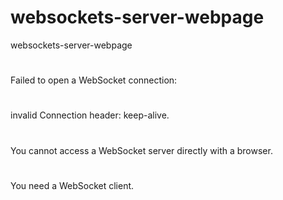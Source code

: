 # websockets-server-webpage
 websockets-server-webpage
 #
 Failed to open a WebSocket connection:
# 
 invalid Connection header: keep-alive.
#
You cannot access a WebSocket server directly with a browser. 
#
You need a WebSocket client.
